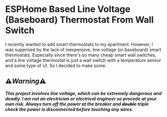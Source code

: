 

# ESPHome Based Line Voltage (Baseboard) Thermostat From Wall Switch
I recently wanted to add smart thermostats to my apartment.  However, I was supprised by the lack of inexpensive, line voltage (or baseboard) smart thermostats.  Especially since there's so many cheap smart wall switches, and a line voltage thermostat is just a wall switch with a temperature sensor and some type of UI.  So I decided to make some.

## :warning:***Warning***:warning: 
***This project involves line voltage, which can be extremely dangerous and deadly.  I am not an electrician or electrical engineer so procede at your own risk.  Always turn off the power at the breaker and ~~double~~ triple check the power is disconnected before touching any wires.***
